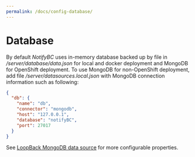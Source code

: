 ```yaml
---
permalink: /docs/config-database/
---
```


# Database

By default _NotifyBC_ uses in-memory database backed up by file in _/server/database/data.json_ for local and docker deployment and MongoDB for OpenShift deployment. To use MongoDB for non-OpenShift deployment, add file _/server/datasources.local.json_ with MongoDB connection information such as following:

```json
{
  "db": {
    "name": "db",
    "connector": "mongodb",
    "host": "127.0.0.1",
    "database": "notifyBC",
    "port": 27017
  }
}
```

See [LoopBack MongoDB data source](https://loopback.io/doc/en/lb3/MongoDB-connector.html#MongoDBconnector-CreatingaMongoDBdatasource) for more configurable properties.
